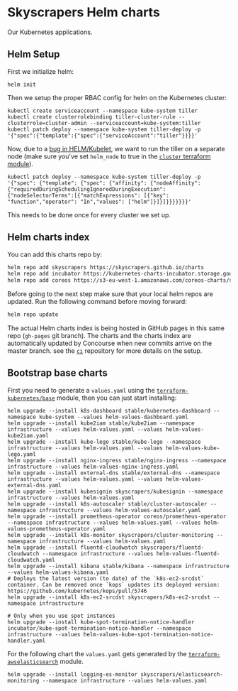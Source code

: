# Skyscrapers Helm charts

Our Kubernetes applications.

## Helm Setup

First we initialize helm:
```
helm init
```

Then we setup the proper RBAC config for helm on the Kubernetes cluster:
```
kubectl create serviceaccount --namespace kube-system tiller
kubectl create clusterrolebinding tiller-cluster-rule --clusterrole=cluster-admin --serviceaccount=kube-system:tiller
kubectl patch deploy --namespace kube-system tiller-deploy -p '{"spec":{"template":{"spec":{"serviceAccount":"tiller"}}}}'
```

Now, due to a [bug in HELM/Kubelet](https://github.com/kubernetes/helm/issues/3121), we want to run the tiller on a separate node (make sure you've set `helm_node` to true in the [`cluster` terraform module](https://github.com/skyscrapers/terraform-kubernetes#cluster)).
```
kubectl patch deploy --namespace kube-system tiller-deploy -p '{"spec": {"template": {"spec": {"affinity": {"nodeAffinity": {"requiredDuringSchedulingIgnoredDuringExecution": {"nodeSelectorTerms":[{"matchExpressions": [{"key": "function","operator": "In","values": ["helm"]}]}]}}}}}}}'
```

This needs to be done once for every cluster we set up.

## Helm charts index

You can add this charts repo by:

```sh
helm repo add skyscrapers https://skyscrapers.github.io/charts
helm repo add incubator https://kubernetes-charts-incubator.storage.googleapis.com/
helm repo add coreos https://s3-eu-west-1.amazonaws.com/coreos-charts/stable/
```
Before going to the next step make sure that your local helm repos are updated. Run the following command before moving forward:
```sh
helm repo update
```
The actual Helm charts index is being hosted in GitHub pages in this same repo (`gh-pages` git branch).
The charts and the charts index are automatically updated by Concourse when new commits arrive
on the master branch. see the [`ci`](https://github.com/skyscrapers/ci) repository for more details
on the setup.

## Bootstrap base charts

First you need to generate a `values.yaml` using the
[`terraform-kubernetes/base`](https://github.com/skyscrapers/terraform-kubernetes/tree/master/base)
module, then you can just start installing:

```console
helm upgrade --install k8s-dashboard stable/kubernetes-dashboard --namespace kube-system --values helm-values-dashboard.yaml
helm upgrade --install kube2iam stable/kube2iam --namespace infrastructure --values helm-values.yaml --values helm-values-kube2iam.yaml
helm upgrade --install kube-lego stable/kube-lego --namespace infrastructure --values helm-values.yaml --values helm-values-kube-lego.yaml
helm upgrade --install nginx-ingress stable/nginx-ingress --namespace infrastructure --values helm-values-nginx-ingress.yaml
helm upgrade --install external-dns stable/external-dns --namespace infrastructure --values helm-values.yaml --values helm-values-external-dns.yaml
helm upgrade --install kubesignin skyscrapers/kubesignin --namespace infrastructure --values helm-values.yaml
helm upgrade --install k8s-autoscaler stable/cluster-autoscaler --namespace infrastructure --values helm-values-autoscaler.yaml
helm upgrade --install prometheus-operator coreos/prometheus-operator --namespace infrastructure --values helm-values.yaml --values helm-values-prometheus-operator.yaml
helm upgrade --install k8s-monitor skyscrapers/cluster-monitoring --namespace infrastructure --values helm-values.yaml
helm upgrade --install fluentd-cloudwatch skyscrapers/fluentd-cloudwatch --namespace infrastructure --values helm-values-fluentd-cloudwatch.yaml
helm upgrade --install kibana stable/kibana --namespace infrastructure --values helm-values-kibana.yaml
# Deploys the latest version (to date) of the `k8s-ec2-srcdst` container. Can be removed once `kops` updates its deployed version: https://github.com/kubernetes/kops/pull/5746
helm upgrade --install k8s-ec2-srcdst skyscrapers/k8s-ec2-srcdst --namespace infrastructure

# Only when you use spot instances
helm upgrade --install kube-spot-termination-notice-handler incubator/kube-spot-termination-notice-handler --namespace infrastructure --values helm-values-kube-spot-termination-notice-handler.yaml
```

For the following chart the `values.yaml` gets generated by the [`terraform-awselasticsearch`](https://github.com/skyscrapers/terraform-awselasticsearch) module.

```shell
helm upgrade --install logging-es-monitor skyscrapers/elasticsearch-monitoring --namespace infrastructure --values helm-values.yaml
```
